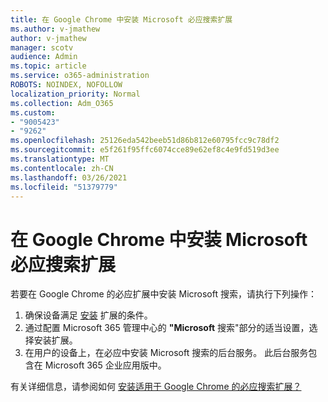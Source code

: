 ```yaml
---
title: 在 Google Chrome 中安装 Microsoft 必应搜索扩展
ms.author: v-jmathew
author: v-jmathew
manager: scotv
audience: Admin
ms.topic: article
ms.service: o365-administration
ROBOTS: NOINDEX, NOFOLLOW
localization_priority: Normal
ms.collection: Adm_O365
ms.custom:
- "9005423"
- "9262"
ms.openlocfilehash: 25126eda542beeb51d86b812e60795fcc9c78df2
ms.sourcegitcommit: e5f261f95ffc6074cce89e62ef8c4e9fd519d3ee
ms.translationtype: MT
ms.contentlocale: zh-CN
ms.lasthandoff: 03/26/2021
ms.locfileid: "51379779"
---
```

# <a name="install-the-microsoft-search-in-bing-extension-in-google-chrome"></a>在 Google Chrome 中安装 Microsoft 必应搜索扩展

若要在 Google Chrome 的必应扩展中安装 Microsoft 搜索，请执行下列操作：

1. 确保设备满足 [安装](https://go.microsoft.com/fwlink/?linkid=2152236) 扩展的条件。
2. 通过配置 Microsoft 365 管理中心的 **"Microsoft** 搜索"部分的适当设置，选择安装扩展。
3. 在用户的设备上，在必应中安装 Microsoft 搜索的后台服务。 此后台服务包含在 Microsoft 365 企业应用版中。

有关详细信息，请参阅如何 [安装适用于 Google Chrome 的必应搜索扩展？](https://go.microsoft.com/fwlink/?linkid=2150992)
